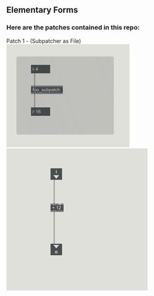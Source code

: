 ## Elementary Forms

### Here are the patches contained in this repo:

<!--- ---------------------------- --->
Patch 1 - (Subpatcher as File)  
![Patch 1](./photos/01_subpat_container.png)
![Subpatch 1](./photos/foo_subpatch.png)